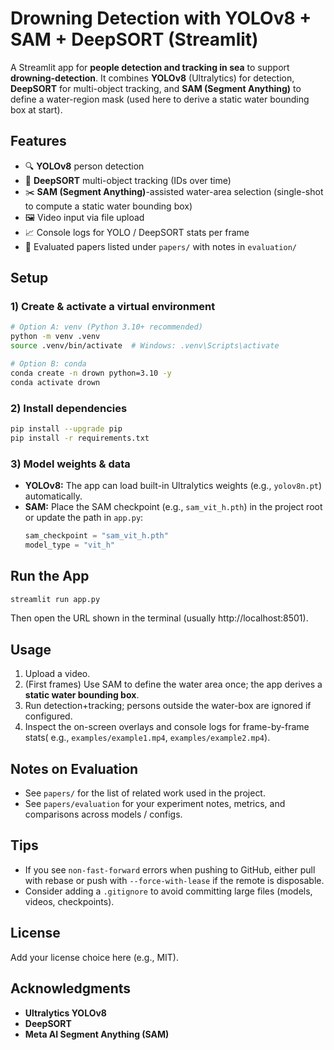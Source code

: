 # Drowning Detection with YOLOv8 + SAM + DeepSORT (Streamlit)

A Streamlit app for **people detection and tracking in sea** to support **drowning-detection**.
It combines **YOLOv8** (Ultralytics) for detection, **DeepSORT** for multi-object tracking, and **SAM (Segment Anything)** to define a water-region mask (used here to derive a static water bounding box at start).

## Features
- 🔍 **YOLOv8** person detection
- 🧭 **DeepSORT** multi-object tracking (IDs over time)
- ✂️ **SAM (Segment Anything)**-assisted water-area selection (single-shot to compute a static water bounding box)
- 🖼️ Video input via file upload 
- 📈 Console logs for YOLO / DeepSORT stats per frame
- 🧪 Evaluated papers listed under `papers/` with notes in `evaluation/`


## Setup

### 1) Create & activate a virtual environment
```bash
# Option A: venv (Python 3.10+ recommended)
python -m venv .venv
source .venv/bin/activate  # Windows: .venv\Scripts\activate

# Option B: conda
conda create -n drown python=3.10 -y
conda activate drown
```

### 2) Install dependencies
```bash
pip install --upgrade pip
pip install -r requirements.txt
```


### 3) Model weights & data
- **YOLOv8:** The app can load built-in Ultralytics weights (e.g., `yolov8n.pt`) automatically.
- **SAM:** Place the SAM checkpoint (e.g., `sam_vit_h.pth`) in the project root or update the path in `app.py`:
  ```python
  sam_checkpoint = "sam_vit_h.pth"
  model_type = "vit_h"
  ```

## Run the App
```bash
streamlit run app.py
```
Then open the URL shown in the terminal (usually http://localhost:8501).

## Usage
1. Upload a video.
2. (First frames) Use SAM to define the water area once; the app derives a **static water bounding box**.
3. Run detection+tracking; persons outside the water-box are ignored if configured.
4. Inspect the on-screen overlays and console logs for frame-by-frame stats( e.g., `examples/example1.mp4`, `examples/example2.mp4`).

## Notes on Evaluation
- See `papers/` for the list of related work used in the project.
- See `papers/evaluation` for your experiment notes, metrics, and comparisons across models / configs.

## Tips
- If you see `non-fast-forward` errors when pushing to GitHub, either pull with rebase or push with `--force-with-lease` if the remote is disposable.
- Consider adding a `.gitignore` to avoid committing large files (models, videos, checkpoints).

## License
Add your license choice here (e.g., MIT).

## Acknowledgments
- **Ultralytics YOLOv8**
- **DeepSORT**
- **Meta AI Segment Anything (SAM)**
